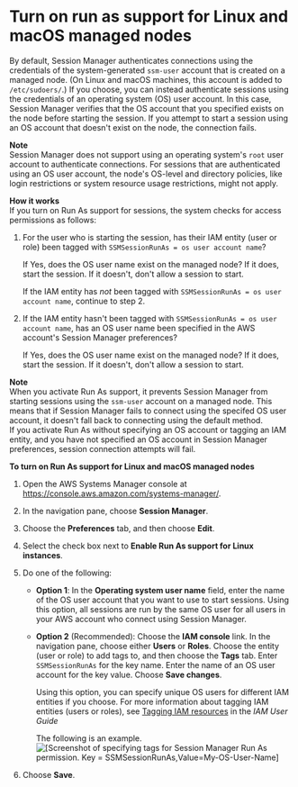 # Turn on run as support for Linux and macOS managed nodes<a name="session-preferences-run-as"></a>

By default, Session Manager authenticates connections using the credentials of the system\-generated `ssm-user` account that is created on a managed node\. \(On Linux and macOS machines, this account is added to `/etc/sudoers/`\.\) If you choose, you can instead authenticate sessions using the credentials of an operating system \(OS\) user account\. In this case, Session Manager verifies that the OS account that you specified exists on the node before starting the session\. If you attempt to start a session using an OS account that doesn't exist on the node, the connection fails\.

**Note**  
Session Manager does not support using an operating system's `root` user account to authenticate connections\. For sessions that are authenticated using an OS user account, the node's OS\-level and directory policies, like login restrictions or system resource usage restrictions, might not apply\. 

**How it works**  
If you turn on Run As support for sessions, the system checks for access permissions as follows:

1. For the user who is starting the session, has their IAM entity \(user or role\) been tagged with `SSMSessionRunAs = os user account name`?

   If Yes, does the OS user name exist on the managed node? If it does, start the session\. If it doesn't, don't allow a session to start\.

   If the IAM entity has *not* been tagged with `SSMSessionRunAs = os user account name`, continue to step 2\.

1. If the IAM entity hasn't been tagged with `SSMSessionRunAs = os user account name`, has an OS user name been specified in the AWS account's Session Manager preferences?

   If Yes, does the OS user name exist on the managed node? If it does, start the session\. If it doesn't, don't allow a session to start\. 

**Note**  
When you activate Run As support, it prevents Session Manager from starting sessions using the `ssm-user` account on a managed node\. This means that if Session Manager fails to connect using the specifed OS user account, it doesn't fall back to connecting using the default method\.   
If you activate Run As without specifying an OS account or tagging an IAM entity, and you have not specified an OS account in Session Manager preferences, session connection attempts will fail\.

**To turn on Run As support for Linux and macOS managed nodes**

1. Open the AWS Systems Manager console at [https://console\.aws\.amazon\.com/systems\-manager/](https://console.aws.amazon.com/systems-manager/)\.

1. In the navigation pane, choose **Session Manager**\.

1. Choose the **Preferences** tab, and then choose **Edit**\.

1. Select the check box next to **Enable Run As support for Linux instances**\.

1. Do one of the following:
   + **Option 1**: In the **Operating system user name** field, enter the name of the OS user account that you want to use to start sessions\. Using this option, all sessions are run by the same OS user for all users in your AWS account who connect using Session Manager\.
   + **Option 2** \(Recommended\): Choose the **IAM console** link\. In the navigation pane, choose either **Users** or **Roles**\. Choose the entity \(user or role\) to add tags to, and then choose the **Tags** tab\. Enter `SSMSessionRunAs` for the key name\. Enter the name of an OS user account for the key value\. Choose **Save changes**\.

     Using this option, you can specify unique OS users for different IAM entities if you choose\. For more information about tagging IAM entities \(users or roles\), see [Tagging IAM resources](https://docs.aws.amazon.com/IAM/latest/UserGuide/id_tags.html) in the *IAM User Guide*

     The following is an example\.  
![\[Screenshot of specifying tags for Session Manager Run As permission. Key = SSMSessionRunAs,Value=My-OS-User-Name\]](http://docs.aws.amazon.com/systems-manager/latest/userguide/images/ssn-run-as-tags.png)

1. Choose **Save**\.